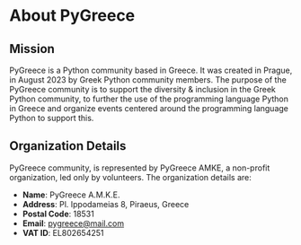 # About PyGreece

## Mission

PyGreece is a Python community based in Greece. It was created in Prague, in August 2023
by Greek Python community members. The purpose of the PyGreece community is to support the
diversity & inclusion in the Greek Python community, to further the use of the programming
language Python in Greece and organize events centered around the programming language
Python to support this.

## Organization Details

PyGreece community, is represented by PyGreece AMKE, a non-profit organization, led only
by volunteers. The organization details are:

- **Name**: PyGreece A.M.K.E.
- **Address**: Pl. Ippodameias 8, Piraeus, Greece
- **Postal Code**: 18531
- **Email**: pygreece@mail.com
- **VAT ID**: EL802654251
